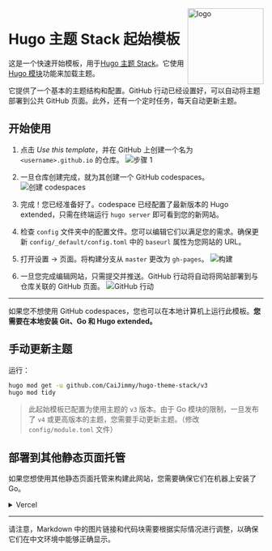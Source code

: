 <img align="right" width="150" alt="logo" src="https://user-images.githubusercontent.com/5889006/190859553-5b229b4f-c476-4cbd-928f-890f5265ca4c.png">

# Hugo 主题 Stack 起始模板

这是一个快速开始模板，用于[Hugo 主题 Stack](https://github.com/CaiJimmy/hugo-theme-stack)。它使用[Hugo 模块](https://gohugo.io/hugo-modules/)功能来加载主题。

它提供了一个基本的主题结构和配置。GitHub 行动已经设置好，可以自动将主题部署到公共 GitHub 页面。此外，还有一个定时任务，每天自动更新主题。

## 开始使用

1. 点击 *Use this template*，并在 GitHub 上创建一个名为 `<username>.github.io` 的仓库。
![步骤 1](https://user-images.githubusercontent.com/5889006/156916624-20b2a784-f3a9-4718-aa5f-ce2a436b241f.png)

2. 一旦仓库创建完成，就为其创建一个 GitHub codespaces。
![创建 codespaces](https://user-images.githubusercontent.com/5889006/156916672-43b7b6e9-4ffb-4704-b4ba-d5ca40ffcae7.png)

3. 完成！您已经准备好了。codespace 已经配置了最新版本的 Hugo extended，只需在终端运行 `hugo server` 即可看到您的新网站。

4. 检查 `config` 文件夹中的配置文件。您可以编辑它们以满足您的需求。确保更新 `config/_default/config.toml` 中的 `baseurl` 属性为您网站的 URL。

5. 打开设置 -> 页面。将构建分支从 `master` 更改为 `gh-pages`。
![构建](https://github.com/namanh11611/hugo-theme-stack-starter/assets/16586200/12c763cd-bead-4923-b610-8788f388fcb5)

6. 一旦您完成编辑网站，只需提交并推送。GitHub 行动将自动将网站部署到与仓库关联的 GitHub 页面。
![GitHub 行动](https://user-images.githubusercontent.com/5889006/156916881-90b8bb9b-1925-4e60-9d7a-8026cda729bf.png)

---

如果您不想使用 GitHub codespaces，您也可以在本地计算机上运行此模板。**您需要在本地安装 Git、Go 和 Hugo extended。**

## 手动更新主题

运行：

```bash
hugo mod get -u github.com/CaiJimmy/hugo-theme-stack/v3
hugo mod tidy
```

> 此起始模板已配置为使用主题的 `v3` 版本。由于 Go 模块的限制，一旦发布了 `v4` 或更高版本的主题，您需要手动更新主题。（修改 `config/module.toml` 文件）

## 部署到其他静态页面托管

如果您想使用其他静态页面托管来构建此网站，您需要确保它们在机器上安装了 Go。

<details>
  <summary>Vercel</summary>

您需要覆盖构建命令以手动安装 Go：

```bash
amazon-linux-extras install golang1.11 && hugo --gc --minify
```

![](https://user-images.githubusercontent.com/5889006/156917172-01e4d418-3469-4ffb-97e4-a905d28b8424.png)

如果您使用的是 Node.js 20，您需要覆盖安装命令以手动安装 Go：

```bash
dnf install -y golang
```

![image](https://github.com/zhi-yi-huang/hugo-theme-stack-starter/assets/83860323/777c1109-dfc8-4893-9db7-1305ec027cf5)

同时确保在环境变量 `HUGO_VERSION` 中指定 Hugo 版本（使用最新版本的 Hugo extended）：

![环境变量](https://user-images.githubusercontent.com/5889006/156917212-afb7c70d-ab85-480f-8288-b15781a462c0.png)
</details>

---

请注意，Markdown 中的图片链接和代码块需要根据实际情况进行调整，以确保它们在中文环境中能够正确显示。